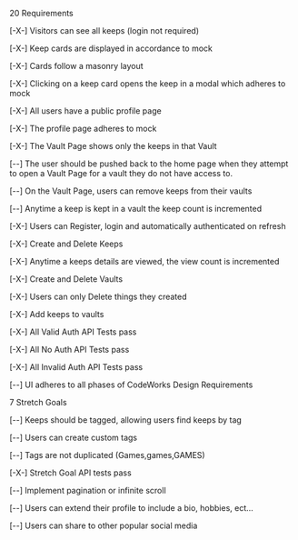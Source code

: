 20 Requirements


[-X-] Visitors can see all keeps (login not required)

[-X-] Keep cards are displayed in accordance to mock

[-X-] Cards follow a masonry layout

[-X-] Clicking on a keep card opens the keep in a modal which adheres to mock

[-X-] All users have a public profile page

[-X-] The profile page adheres to mock

[-X-] The Vault Page shows only the keeps in that Vault

[--] The user should be pushed back to the home page when they attempt to open a Vault Page for a vault they do not have access to.
<!-- CHECK PRIVATE VAULTS -->

[--] On the Vault Page, users can remove keeps from their vaults
<!-- NEED TO FINISH THE DELETE VAULTKEEP FUNCTION ON FRONT -->

[--] Anytime a keep is kept in a vault the keep count is incremented
<!-- NOT RESPONSIVE ON MODAL -->

[-X-] Users can Register, login and automatically authenticated on refresh

[-X-] Create and Delete Keeps

[-X-] Anytime a keeps details are viewed, the view count is incremented

[-X-] Create and Delete Vaults

[-X-] Users can only Delete things they created

[-X-] Add keeps to vaults

[-X-] All Valid Auth API Tests pass

[-X-] All No Auth API Tests pass

[-X-] All Invalid Auth API Tests pass

[--] UI adheres to all phases of CodeWorks Design Requirements

7 Stretch Goals

[--] Keeps should be tagged, allowing users find keeps by tag

[--] Users can create custom tags

[--] Tags are not duplicated (Games,games,GAMES)

[-X-] Stretch Goal API tests pass

[--] Implement pagination or infinite scroll

[--] Users can extend their profile to include a bio, hobbies, ect...

[--] Users can share to other popular social media